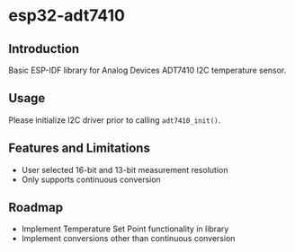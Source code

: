 # esp32-adt7410
## Introduction
Basic ESP-IDF library for Analog Devices ADT7410 I2C temperature sensor.

## Usage
Please initialize I2C driver prior to calling `adt7410_init()`.

## Features and Limitations
* User selected 16-bit and 13-bit measurement resolution
* Only supports continuous conversion

## Roadmap
* Implement Temperature Set Point functionality in library
* Implement conversions other than continuous conversion
